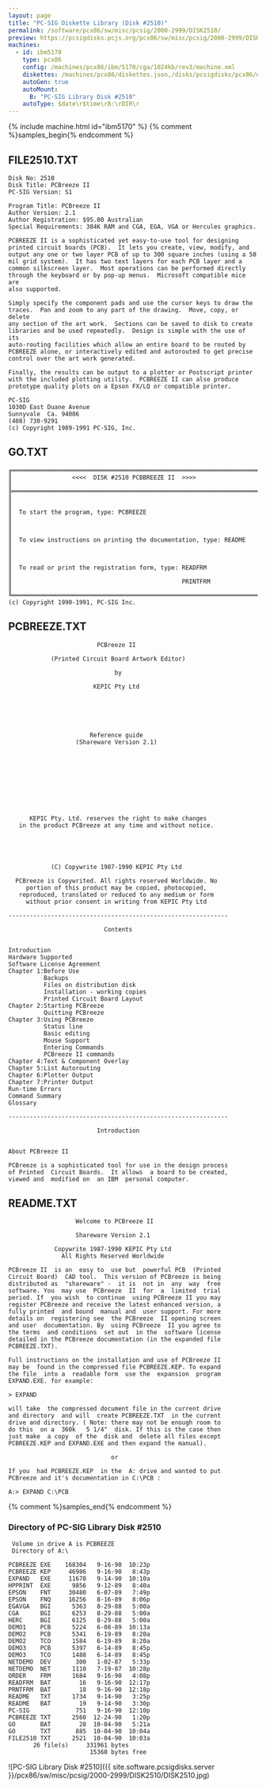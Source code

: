 ```yaml
---
layout: page
title: "PC-SIG Diskette Library (Disk #2510)"
permalink: /software/pcx86/sw/misc/pcsig/2000-2999/DISK2510/
preview: https://pcsigdisks.pcjs.org/pcx86/sw/misc/pcsig/2000-2999/DISK2510/DISK2510.jpg
machines:
  - id: ibm5170
    type: pcx86
    config: /machines/pcx86/ibm/5170/cga/1024kb/rev3/machine.xml
    diskettes: /machines/pcx86/diskettes.json,/disks/pcsigdisks/pcx86/diskettes.json
    autoGen: true
    autoMount:
      B: "PC-SIG Library Disk #2510"
    autoType: $date\r$time\rB:\rDIR\r
---
```


{% include machine.html id="ibm5170" %}
{% comment %}samples_begin{% endcomment %}

## FILE2510.TXT

```
Disk No: 2510                                                           
Disk Title: PCBreeze II                                                 
PC-SIG Version: S1                                                      
                                                                        
Program Title: PCBreeze II                                              
Author Version: 2.1                                                     
Author Registration: $95.00 Australian                                  
Special Requirements: 384K RAM and CGA, EGA, VGA or Hercules graphics.  
                                                                        
PCBREEZE II is a sophisticated yet easy-to-use tool for designing       
printed circuit boards (PCB).  It lets you create, view, modify, and    
output any one or two layer PCB of up to 300 square inches (using a 50  
mil grid system).  It has two text layers for each PCB layer and a      
common silkscreen layer.  Most operations can be performed directly     
through the keyboard or by pop-up menus.  Microsoft compatible mice are 
also supported.                                                         
                                                                        
Simply specify the component pads and use the cursor keys to draw the   
traces.  Pan and zoom to any part of the drawing.  Move, copy, or delete
any section of the art work.  Sections can be saved to disk to create   
libraries and be used repeatedly.  Design is simple with the use of its 
auto-routing facilities which allow an entire board to be routed by     
PCBREEZE alone, or interactively edited and autorouted to get precise   
control over the art work generated.                                    
                                                                        
Finally, the results can be output to a plotter or Postscript printer   
with the included plotting utility.  PCBREEZE II can also produce       
prototype quality plots on a Epson FX/LQ or compatible printer.         
                                                                        
PC-SIG                                                                  
1030D East Duane Avenue                                                 
Sunnyvale  Ca. 94086                                                    
(408) 730-9291                                                          
(c) Copyright 1989-1991 PC-SIG, Inc.                                         
```

## GO.TXT

```
╔═════════════════════════════════════════════════════════════════════════╗
║                 <<<<  DISK #2510 PCBBREEZE II  >>>>                     ║
╠═════════════════════════════════════════════════════════════════════════╣
║                                                                         ║
║  To start the program, type: PCBREEZE                                   ║
║                                                                         ║
║  To view instructions on printing the documentation, type: README       ║
║                                                                         ║
║  To read or print the registration form, type: READFRM                  ║
║                                                PRINTFRM                 ║
╚═════════════════════════════════════════════════════════════════════════╝
(c) Copyright 1990-1991, PC-SIG Inc.
```

## PCBREEZE.TXT

```
                         PCBreeze II
                               
            (Printed Circuit Board Artwork Editor)
                               
                              by
                               
                        KEPIC Pty Ltd
                               
                               
                               
                               
                               
                               
                       Reference guide
                   (Shareware Version 2.1)
                               
                               
                               
                               
                               
                               
                               
                               
                               
                               
      KEPIC Pty. Ltd. reserves the right to make changes
   in the product PCBreeze at any time and without notice.
                               
                               
                               
                               
                               
            (C) Copywrite 1987-1990 KEPIC Pty Ltd
                               
  PCBreeze is Copywrited. All rights reserved Worldwide. No
     portion of this product may be copied, photocopied,
   reproduced, translated or reduced to any medium or form
     without prior consent in writing from KEPIC Pty Ltd
                               
--------------------------------------------------------------
                               
                           Contents


Introduction
Hardware Supported
Software License Agreement
Chapter 1:Before Use
          Backups
          Files on distribution disk
          Installation - working copies
          Printed Circuit Board Layout
Chapter 2:Starting PCBreeze
          Quitting PCBreeze
Chapter 3:Using PCBreeze
          Status line
          Basic editing
          Mouse Support
          Entering Commands
          PCBreeze II commands
Chapter 4:Text & Component Overlay
Chapter 5:List Autorouting
Chapter 6:Plotter Output
Chapter 7:Printer Output
Run-time Errors
Command Summary
Glossary

--------------------------------------------------------------

                         Introduction


About PCBreeze II

PCBreeze is a sophisticated tool for use in the design process
of Printed  Circuit Boards.  It allows  a board to be created,
viewed and  modified on  an IBM  personal computer.
```

## README.TXT

```
                   Welcome to PCBreeze II
                              
                   Shareware Version 2.1
                              
             Copywrite 1987-1990 KEPIC Pty Ltd
               All Rights Reserved Worldwide
                              
PCBreeze II  is an  easy to  use but  powerful PCB  (Printed
Circuit Board)  CAD tool.  This version of PCBreeze is being
distributed as  "shareware" -  it is  not in  any  way  free
software. You  may use  PCBreeze  II  for  a  limited  trial
period. If  you wish  to continue  using PCBreeze II you may
register PCBreeze and receive the latest enhanced version, a
fully printed  and bound  manual and  user support. For more
details on  registering see  the PCBreeze  II opening screen
and user  documentation. By  using PCBreeze  II you agree to
the terms  and conditions  set out  in the  software license
detailed in the PCBreeze documentation (in the expanded file
PCBREEZE.TXT).

Full instructions on the installation and use of PCBreeze II
may be  found in the compressed file PCBREEZE.KEP. To expand
the file  into a  readable form  use the  expansion  program
EXPAND.EXE. for example:

> EXPAND

will take  the compressed document file in the current drive
and directory  and will  create PCBREEZE.TXT  in the current
drive and directory. ( Note: there may not be enough room to
do this  on a  360k   5 1/4"  disk. If this is the case then
just make  a copy  of the  disk and  delete all files except
PCBREEZE.KEP and EXPAND.EXE and then expand the manual).

                             or

If you  had PCBREEZE.KEP  in the  A: drive and wanted to put
PCBreeze and it's documentation in C:\PCB :

A:> EXPAND C:\PCB
```

{% comment %}samples_end{% endcomment %}

### Directory of PC-SIG Library Disk #2510

     Volume in drive A is PCBREEZE
     Directory of A:\

    PCBREEZE EXE    168304   9-16-90  10:23p
    PCBREEZE KEP     46986   9-16-90   8:43p
    EXPAND   EXE     11678   9-14-90  10:10a
    HPPRINT  EXE      9856   9-12-89   8:40a
    EPSON    FNT     30480   6-07-89   7:49p
    EPSON    FNQ     16256   8-16-89   8:06p
    EGAVGA   BGI      5363   8-29-88   5:00a
    CGA      BGI      6253   8-29-88   5:00a
    HERC     BGI      6125   8-29-88   5:00a
    DEMO1    PCB      5224   6-08-89  10:13a
    DEMO2    PCB      5341   6-19-89   8:20a
    DEMO2    TCO      1584   6-19-89   8:20a
    DEMO3    PCB      5397   6-14-89   8:45p
    DEMO3    TCO      1488   6-14-89   8:45p
    NETDEMO  DEV       300   1-02-87   5:33p
    NETDEMO  NET      1110   7-19-87  10:28p
    ORDER    FRM      1684   9-16-90   4:08p
    READFRM  BAT        16   9-16-90  12:17p
    PRNTFRM  BAT        18   9-16-90  12:18p
    README   TXT      1734   9-14-90   3:25p
    README   BAT        19   9-14-90   3:30p
    PC-SIG             751   9-16-90  12:10p
    PCBREEZE TXT      2560  12-24-90   1:20p
    GO       BAT        28  10-04-90   5:21a
    GO       TXT       885  10-04-90  10:04a
    FILE2510 TXT      2521  10-04-90  10:03a
           26 file(s)     331961 bytes
                           15360 bytes free

![PC-SIG Library Disk #2510]({{ site.software.pcsigdisks.server }}/pcx86/sw/misc/pcsig/2000-2999/DISK2510/DISK2510.jpg)
